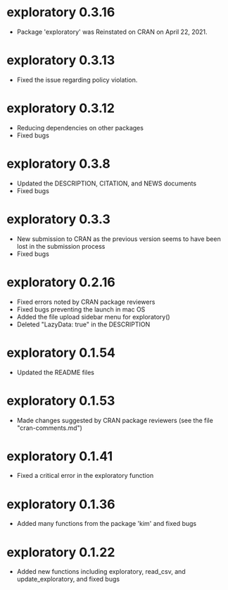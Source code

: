 # exploratory 0.3.16
* Package 'exploratory' was Reinstated on CRAN on April 22, 2021.

# exploratory 0.3.13
* Fixed the issue regarding policy violation.

# exploratory 0.3.12
* Reducing dependencies on other packages
* Fixed bugs

# exploratory 0.3.8
* Updated the DESCRIPTION, CITATION, and NEWS documents
* Fixed bugs

# exploratory 0.3.3
* New submission to CRAN as the previous version seems to have been lost 
in the submission process
* Fixed bugs

# exploratory 0.2.16
* Fixed errors noted by CRAN package reviewers
* Fixed bugs preventing the launch in mac OS
* Added the file upload sidebar menu for exploratory()
* Deleted "LazyData: true" in the DESCRIPTION

# exploratory 0.1.54
* Updated the README files

# exploratory 0.1.53
* Made changes suggested by CRAN package reviewers 
(see the file "cran-comments.md")

# exploratory 0.1.41
* Fixed a critical error in the exploratory function

# exploratory 0.1.36
* Added many functions from the package 'kim' and fixed bugs

# exploratory 0.1.22
* Added new functions including exploratory, read_csv, and 
update_exploratory, and fixed bugs
